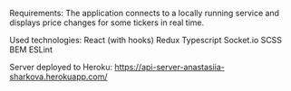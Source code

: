 Requirements:
The application connects to a locally running service and displays price changes for some tickers in real time.

Used technologies:
React (with hooks)
Redux
Typescript
Socket.io
SCSS
BEM
ESLint

Server deployed to Heroku: https://api-server-anastasiia-sharkova.herokuapp.com/

